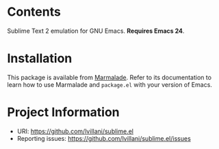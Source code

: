 Contents
========

Sublime Text 2 emulation for GNU Emacs. **Requires Emacs 24**.




Installation
============

This package is available from [Marmalade](http://marmalade-repo.org/). Refer to
its documentation to learn how to use Marmalade and `package.el` with your
version of Emacs.




Project Information
===================

 * URI: https://github.com/lvillani/sublime.el
 * Reporting issues: https://github.com/lvillani/sublime.el/issues
